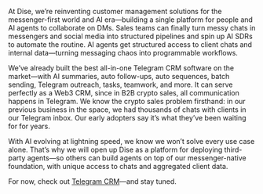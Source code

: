 At Dise, we’re reinventing customer management solutions for the messenger-first world and AI era—building a single platform for people and AI agents to collaborate on DMs. Sales teams can finally turn messy chats in messengers and social media into structured pipelines and spin up AI SDRs to automate the routine. AI agents get structured access to client chats and internal data—turning messaging chaos into programmable workflows.

We’ve already built the best all-in-one Telegram CRM software on the market—with AI summaries, auto follow-ups, auto sequences, batch sending, Telegram outreach, tasks, teamwork, and more. It can serve perfectly as a Web3 CRM, since in B2B crypto sales, all communication happens in Telegram. We know the crypto sales problem firsthand: in our previous business in the space, we had thousands of chats with clients in our Telegram inbox. Our early adopters say it’s what they’ve been waiting for for years.

With AI evolving at lightning speed, we know we won’t solve every use case alone. That’s why we will open up Dise as a platform for deploying third-party agents—so others can build agents on top of our messenger-native foundation, with unique access to chats and aggregated client data.

For now, check out [Telegram CRM](https://www.trydise.com/)—and stay tuned.
